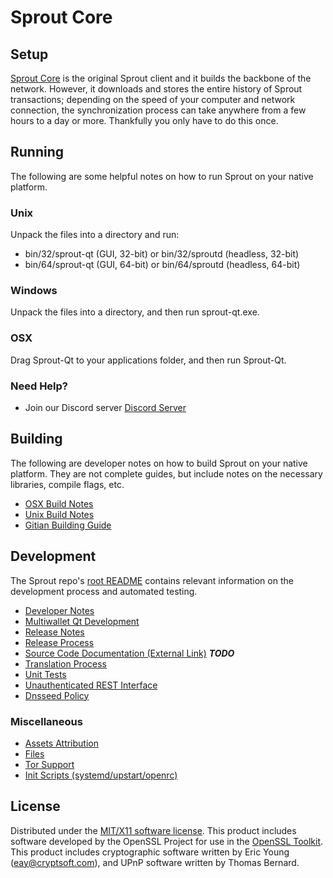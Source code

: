 Sprout Core
=====================

Setup
---------------------
[Sprout Core](http://savebitcoin.io) is the original Sprout client and it builds the backbone of the network. However, it downloads and stores the entire history of Sprout transactions; depending on the speed of your computer and network connection, the synchronization process can take anywhere from a few hours to a day or more. Thankfully you only have to do this once.

Running
---------------------
The following are some helpful notes on how to run Sprout on your native platform.

### Unix

Unpack the files into a directory and run:

- bin/32/sprout-qt (GUI, 32-bit) or bin/32/sproutd (headless, 32-bit)
- bin/64/sprout-qt (GUI, 64-bit) or bin/64/sproutd (headless, 64-bit)

### Windows

Unpack the files into a directory, and then run sprout-qt.exe.

### OSX

Drag Sprout-Qt to your applications folder, and then run Sprout-Qt.

### Need Help?

* Join our Discord server [Discord Server](https://discord.savebitcoin.io)

Building
---------------------
The following are developer notes on how to build Sprout on your native platform. They are not complete guides, but include notes on the necessary libraries, compile flags, etc.

- [OSX Build Notes](build-osx.md)
- [Unix Build Notes](build-unix.md)
- [Gitian Building Guide](gitian-building.md)

Development
---------------------
The Sprout repo's [root README](https://github.com/sprout/sprout/blob/master/README.md) contains relevant information on the development process and automated testing.

- [Developer Notes](developer-notes.md)
- [Multiwallet Qt Development](multiwallet-qt.md)
- [Release Notes](release-notes.md)
- [Release Process](release-process.md)
- [Source Code Documentation (External Link)](https://dev.visucore.com/bitcoin/doxygen/) ***TODO***
- [Translation Process](translation_process.md)
- [Unit Tests](unit-tests.md)
- [Unauthenticated REST Interface](REST-interface.md)
- [Dnsseed Policy](dnsseed-policy.md)

### Miscellaneous
- [Assets Attribution](assets-attribution.md)
- [Files](files.md)
- [Tor Support](tor.md)
- [Init Scripts (systemd/upstart/openrc)](init.md)

License
---------------------
Distributed under the [MIT/X11 software license](http://www.opensource.org/licenses/mit-license.php).
This product includes software developed by the OpenSSL Project for use in the [OpenSSL Toolkit](https://www.openssl.org/). This product includes
cryptographic software written by Eric Young ([eay@cryptsoft.com](mailto:eay@cryptsoft.com)), and UPnP software written by Thomas Bernard.
